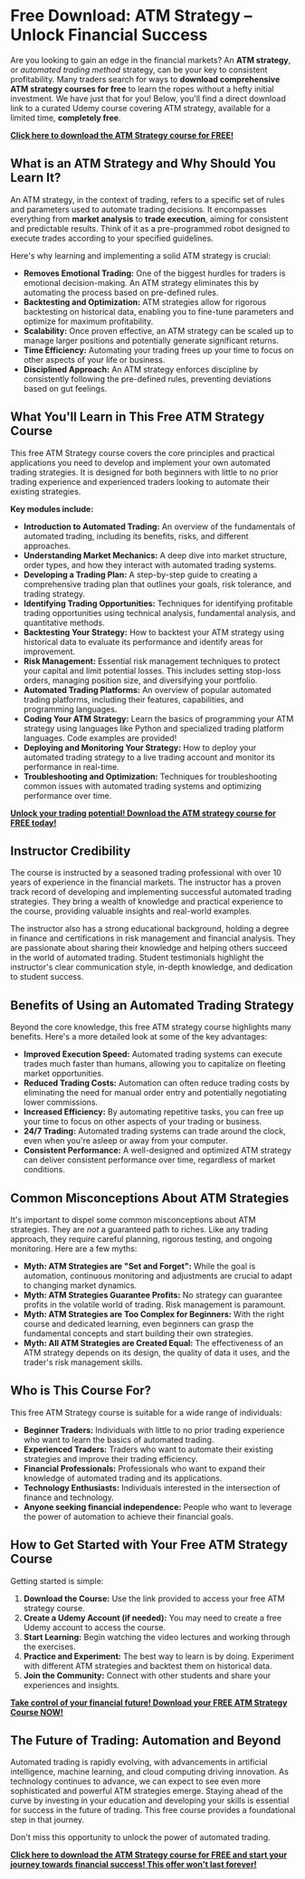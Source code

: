 # Free Download: ATM Strategy – Unlock Financial Success

Are you looking to gain an edge in the financial markets? An **ATM strategy**, or *automated trading method* strategy, can be your key to consistent profitability. Many traders search for ways to **download comprehensive ATM strategy courses for free** to learn the ropes without a hefty initial investment. We have just that for you! Below, you'll find a direct download link to a curated Udemy course covering ATM strategy, available for a limited time, **completely free**.

[**Click here to download the ATM Strategy course for FREE!**](https://udemywork.com/atm-strategy)

## What is an ATM Strategy and Why Should You Learn It?

An ATM strategy, in the context of trading, refers to a specific set of rules and parameters used to automate trading decisions. It encompasses everything from **market analysis** to **trade execution**, aiming for consistent and predictable results. Think of it as a pre-programmed robot designed to execute trades according to your specified guidelines.

Here's why learning and implementing a solid ATM strategy is crucial:

*   **Removes Emotional Trading:** One of the biggest hurdles for traders is emotional decision-making. An ATM strategy eliminates this by automating the process based on pre-defined rules.
*   **Backtesting and Optimization:** ATM strategies allow for rigorous backtesting on historical data, enabling you to fine-tune parameters and optimize for maximum profitability.
*   **Scalability:** Once proven effective, an ATM strategy can be scaled up to manage larger positions and potentially generate significant returns.
*   **Time Efficiency:** Automating your trading frees up your time to focus on other aspects of your life or business.
*   **Disciplined Approach:** An ATM strategy enforces discipline by consistently following the pre-defined rules, preventing deviations based on gut feelings.

## What You'll Learn in This Free ATM Strategy Course

This free ATM Strategy course covers the core principles and practical applications you need to develop and implement your own automated trading strategies. It is designed for both beginners with little to no prior trading experience and experienced traders looking to automate their existing strategies.

**Key modules include:**

*   **Introduction to Automated Trading:** An overview of the fundamentals of automated trading, including its benefits, risks, and different approaches.
*   **Understanding Market Mechanics:** A deep dive into market structure, order types, and how they interact with automated trading systems.
*   **Developing a Trading Plan:** A step-by-step guide to creating a comprehensive trading plan that outlines your goals, risk tolerance, and trading strategy.
*   **Identifying Trading Opportunities:** Techniques for identifying profitable trading opportunities using technical analysis, fundamental analysis, and quantitative methods.
*   **Backtesting Your Strategy:** How to backtest your ATM strategy using historical data to evaluate its performance and identify areas for improvement.
*   **Risk Management:** Essential risk management techniques to protect your capital and limit potential losses. This includes setting stop-loss orders, managing position size, and diversifying your portfolio.
*   **Automated Trading Platforms:** An overview of popular automated trading platforms, including their features, capabilities, and programming languages.
*   **Coding Your ATM Strategy:** Learn the basics of programming your ATM strategy using languages like Python and specialized trading platform languages. Code examples are provided!
*   **Deploying and Monitoring Your Strategy:** How to deploy your automated trading strategy to a live trading account and monitor its performance in real-time.
*   **Troubleshooting and Optimization:** Techniques for troubleshooting common issues with automated trading systems and optimizing performance over time.

[**Unlock your trading potential! Download the ATM strategy course for FREE today!**](https://udemywork.com/atm-strategy)

## Instructor Credibility

The course is instructed by a seasoned trading professional with over 10 years of experience in the financial markets. The instructor has a proven track record of developing and implementing successful automated trading strategies. They bring a wealth of knowledge and practical experience to the course, providing valuable insights and real-world examples.

The instructor also has a strong educational background, holding a degree in finance and certifications in risk management and financial analysis. They are passionate about sharing their knowledge and helping others succeed in the world of automated trading. Student testimonials highlight the instructor's clear communication style, in-depth knowledge, and dedication to student success.

## Benefits of Using an Automated Trading Strategy

Beyond the core knowledge, this free ATM strategy course highlights many benefits. Here's a more detailed look at some of the key advantages:

*   **Improved Execution Speed:** Automated trading systems can execute trades much faster than humans, allowing you to capitalize on fleeting market opportunities.
*   **Reduced Trading Costs:** Automation can often reduce trading costs by eliminating the need for manual order entry and potentially negotiating lower commissions.
*   **Increased Efficiency:** By automating repetitive tasks, you can free up your time to focus on other aspects of your trading or business.
*   **24/7 Trading:** Automated trading systems can trade around the clock, even when you're asleep or away from your computer.
*   **Consistent Performance:** A well-designed and optimized ATM strategy can deliver consistent performance over time, regardless of market conditions.

## Common Misconceptions About ATM Strategies

It's important to dispel some common misconceptions about ATM strategies. They are *not* a guaranteed path to riches. Like any trading approach, they require careful planning, rigorous testing, and ongoing monitoring. Here are a few myths:

*   **Myth: ATM Strategies are "Set and Forget":** While the goal is automation, continuous monitoring and adjustments are crucial to adapt to changing market dynamics.
*   **Myth: ATM Strategies Guarantee Profits:** No strategy can guarantee profits in the volatile world of trading. Risk management is paramount.
*   **Myth: ATM Strategies are Too Complex for Beginners:** With the right course and dedicated learning, even beginners can grasp the fundamental concepts and start building their own strategies.
*   **Myth: All ATM Strategies are Created Equal:** The effectiveness of an ATM strategy depends on its design, the quality of data it uses, and the trader's risk management skills.

## Who is This Course For?

This free ATM Strategy course is suitable for a wide range of individuals:

*   **Beginner Traders:** Individuals with little to no prior trading experience who want to learn the basics of automated trading.
*   **Experienced Traders:** Traders who want to automate their existing strategies and improve their trading efficiency.
*   **Financial Professionals:** Professionals who want to expand their knowledge of automated trading and its applications.
*   **Technology Enthusiasts:** Individuals interested in the intersection of finance and technology.
*   **Anyone seeking financial independence:** People who want to leverage the power of automation to achieve their financial goals.

## How to Get Started with Your Free ATM Strategy Course

Getting started is simple:

1.  **Download the Course:** Use the link provided to access your free ATM strategy course.
2.  **Create a Udemy Account (if needed):** You may need to create a free Udemy account to access the course.
3.  **Start Learning:** Begin watching the video lectures and working through the exercises.
4.  **Practice and Experiment:** The best way to learn is by doing. Experiment with different ATM strategies and backtest them on historical data.
5.  **Join the Community:** Connect with other students and share your experiences and insights.

[**Take control of your financial future! Download your FREE ATM Strategy Course NOW!**](https://udemywork.com/atm-strategy)

## The Future of Trading: Automation and Beyond

Automated trading is rapidly evolving, with advancements in artificial intelligence, machine learning, and cloud computing driving innovation. As technology continues to advance, we can expect to see even more sophisticated and powerful ATM strategies emerge. Staying ahead of the curve by investing in your education and developing your skills is essential for success in the future of trading. This free course provides a foundational step in that journey.

Don't miss this opportunity to unlock the power of automated trading.

[**Click here to download the ATM Strategy course for FREE and start your journey towards financial success! This offer won't last forever!**](https://udemywork.com/atm-strategy)

